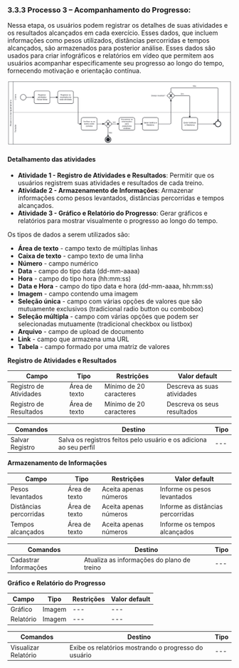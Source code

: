 ### 3.3.3 Processo 3 – Acompanhamento do Progresso:



Nessa etapa, os usuários podem registrar os detalhes de suas atividades e os resultados alcançados em cada exercício. Esses dados, que incluem informações como pesos utilizados, distâncias percorridas e tempos alcançados, são armazenados para posterior análise. Esses dados são usados ​​para criar infográficos e relatórios em vídeo que permitem aos usuários acompanhar especificamente seu progresso ao longo do tempo, fornecendo motivação e orientação contínua.



![PROCESSO 3](images/diagrama3(2).png "Modelo BPMN do Processo 3.")

#### Detalhamento das atividades

* **Atividade 1 - Registro de Atividades e Resultados**: Permitir que os usuários registrem suas atividades e resultados de cada treino.
* **Atividade 2 - Armazenamento de Informações**: Armazenar informações como pesos levantados, distâncias percorridas e tempos alcançados.
* **Atividade 3 - Gráfico e Relatório do Progresso**: Gerar gráficos e relatórios para mostrar visualmente o progresso ao longo do tempo.


Os tipos de dados a serem utilizados são:

* **Área de texto** - campo texto de múltiplas linhas
* **Caixa de texto** - campo texto de uma linha
* **Número** - campo numérico
* **Data** - campo do tipo data (dd-mm-aaaa)
* **Hora** - campo do tipo hora (hh:mm:ss)
* **Data e Hora** - campo do tipo data e hora (dd-mm-aaaa, hh:mm:ss)
* **Imagem** - campo contendo uma imagem
* **Seleção única** - campo com várias opções de valores que são mutuamente exclusivos (tradicional radio button ou combobox)
* **Seleção múltipla** - campo com várias opções que podem ser selecionadas mutuamente (tradicional checkbox ou listbox)
* **Arquivo** - campo de upload de documento
* **Link** - campo que armazena uma URL
* **Tabela** - campo formado por uma matriz de valores

**Registro de Atividades e Resultados**

| **Campo**       | **Tipo**         | **Restrições** | **Valor default** |
| ---             | ---              | ---            | ---               |
| Registro de Atividades | Área de texto | Mínimo de 20 caracteres | Descreva as suas atividades |
| Registro de Resultados | Área de texto | Mínimo de 20 caracteres | Descreva os seus resultados |


| **Comandos**         |  **Destino**                   | **Tipo** |
| ---                  | ---                            | ---               |
| Salvar Registro | Salva os registros feitos pelo usuário e os adiciona ao seu perfil | --- |


**Armazenamento de Informações**

| **Campo**       | **Tipo**         | **Restrições** | **Valor default** |
| ---             | ---              | ---            | ---               |
| Pesos levantados | Área de texto | Aceita apenas números | Informe os pesos levantados |
| Distâncias percorridas   | Área de texto | Aceita apenas números | Informe as distâncias percorridas |
| Tempos alcançados | Área de texto | Aceita apenas números | Informe os tempos alcançados |

| **Comandos**         |  **Destino**                   | **Tipo**          |
| ---                  | ---                            | ---               |
| Cadastrar Informações| Atualiza as informações do plano de treino | --- |


**Gráfico e Relatório do Progresso**

| **Campo**       | **Tipo**         | **Restrições** | **Valor default** |
| ---             | ---              | ---            | ---               |
| Gráfico | Imagem | --- | --- |
| Relatório | Imagem | --- | --- |


| **Comandos**         |  **Destino**                   | **Tipo**          |
| ---                  | ---                            | ---               |
| Visualizar Relatório | Exibe os relatórios mostrando o progresso do usuário | --- |
